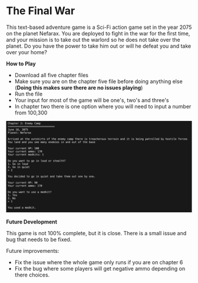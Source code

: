# The Final War

This text-based adventure game is a Sci-Fi action game set in the year 2075 on the planet Nefarax. You are deployed to fight in the war for the first time, and your mission is to take out the warlord so he does not take over the planet. Do you have the power to take him out or will he defeat you and take over your home?

**How to Play**

- Download all five chapter files
- Make sure you are on the chapter five file before doing anything else (**Doing this makes sure there are no issues playing**)
- Run the file
- Your input for most of the game will be one's, two's and three's
- In chapter two there is one option where you will need to input a number from 100,300


![Game Screenshot](https://github.com/Chris20385/the_final_war/blob/main/Game.png)

**Future Development**

This game is not 100% complete, but it is close. There is a small issue and bug that needs to be fixed.

Future improvements:

- Fix the issue where the whole game only runs if you are on chapter 6
- Fix the bug where some players will get negative ammo depending on there choices.
